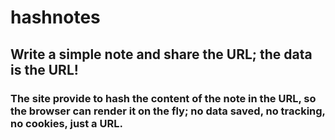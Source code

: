 # hashnotes
## Write a simple note and share the URL; the data is the URL! 

### The site provide to hash the content of the note in the URL, so the browser can render it on the fly; no data saved, no tracking, no cookies, just a URL.
